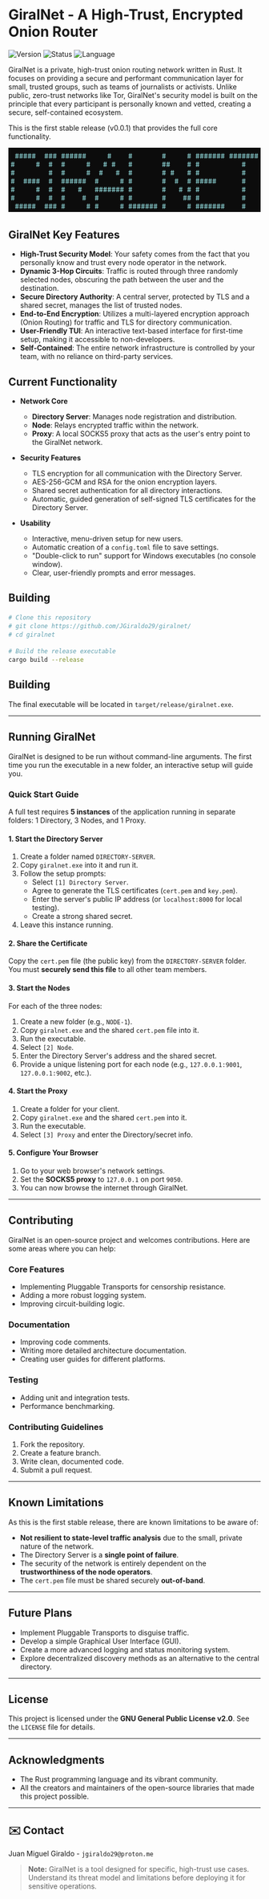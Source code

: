 # GiralNet - A High-Trust, Encrypted Onion Router

![Version](https://img.shields.io/badge/version-0.0.1-blue)
![Status](https://img.shields.io/badge/status-stable-green)
![Language](https://img.shields.io/badge/language-Rust-red)

GiralNet is a private, high-trust onion routing network written in Rust. It focuses on providing a secure and performant communication layer for small, trusted groups, such as teams of journalists or activists. Unlike public, zero-trust networks like Tor, GiralNet's security model is built on the principle that every participant is personally known and vetted, creating a secure, self-contained ecosystem.

This is the first stable release (v0.0.1) that provides the full core functionality.

![screenshot](https://raw.githubusercontent.com/JGiraldo29/giralnet/refs/heads/main/1.png?token=GHSAT0AAAAAADJLEX2SMRSQ5QG26GU7DSP42FEIO7Q)

## GiralNet Key Features

-   **High-Trust Security Model**: Your safety comes from the fact that you personally know and trust every node operator in the network.
-   **Dynamic 3-Hop Circuits**: Traffic is routed through three randomly selected nodes, obscuring the path between the user and the destination.
-   **Secure Directory Authority**: A central server, protected by TLS and a shared secret, manages the list of trusted nodes.
-   **End-to-End Encryption**: Utilizes a multi-layered encryption approach (Onion Routing) for traffic and TLS for directory communication.
-   **User-Friendly TUI**: An interactive text-based interface for first-time setup, making it accessible to non-developers.
-   **Self-Contained**: The entire network infrastructure is controlled by your team, with no reliance on third-party services.

## Current Functionality

-   **Network Core**
    -   **Directory Server**: Manages node registration and distribution.
    -   **Node**: Relays encrypted traffic within the network.
    -   **Proxy**: A local SOCKS5 proxy that acts as the user's entry point to the GiralNet network.

-   **Security Features**
    -   TLS encryption for all communication with the Directory Server.
    -   AES-256-GCM and RSA for the onion encryption layers.
    -   Shared secret authentication for all directory interactions.
    -   Automatic, guided generation of self-signed TLS certificates for the Directory Server.

-   **Usability**
    -   Interactive, menu-driven setup for new users.
    -   Automatic creation of a `config.toml` file to save settings.
    -   "Double-click to run" support for Windows executables (no console window).
    -   Clear, user-friendly prompts and error messages.

## Building

```bash
# Clone this repository
# git clone https://github.com/JGiraldo29/giralnet/
# cd giralnet

# Build the release executable
cargo build --release
```

## Building

The final executable will be located in `target/release/giralnet.exe`.

---

## Running GiralNet

GiralNet is designed to be run without command-line arguments. The first time you run the executable in a new folder, an interactive setup will guide you.

### Quick Start Guide

A full test requires **5 instances** of the application running in separate folders: 1 Directory, 3 Nodes, and 1 Proxy.

#### 1. Start the Directory Server

1.  Create a folder named `DIRECTORY-SERVER`.
2.  Copy `giralnet.exe` into it and run it.
3.  Follow the setup prompts:
    * Select `[1] Directory Server`.
    * Agree to generate the TLS certificates (`cert.pem` and `key.pem`).
    * Enter the server's public IP address (or `localhost:8000` for local testing).
    * Create a strong shared secret.
4.  Leave this instance running.

#### 2. Share the Certificate

Copy the `cert.pem` file (the public key) from the `DIRECTORY-SERVER` folder. You must **securely send this file** to all other team members.

#### 3. Start the Nodes

For each of the three nodes:

1.  Create a new folder (e.g., `NODE-1`).
2.  Copy `giralnet.exe` and the shared `cert.pem` file into it.
3.  Run the executable.
4.  Select `[2] Node`.
5.  Enter the Directory Server's address and the shared secret.
6.  Provide a unique listening port for each node (e.g., `127.0.0.1:9001`, `127.0.0.1:9002`, etc.).

#### 4. Start the Proxy

1.  Create a folder for your client.
2.  Copy `giralnet.exe` and the shared `cert.pem` into it.
3.  Run the executable.
4.  Select `[3] Proxy` and enter the Directory/secret info.

#### 5. Configure Your Browser

1.  Go to your web browser's network settings.
2.  Set the **SOCKS5 proxy** to `127.0.0.1` on port `9050`.
3.  You can now browse the internet through GiralNet.

---

## Contributing

GiralNet is an open-source project and welcomes contributions. Here are some areas where you can help:

### Core Features
* Implementing Pluggable Transports for censorship resistance.
* Adding a more robust logging system.
* Improving circuit-building logic.

### Documentation
* Improving code comments.
* Writing more detailed architecture documentation.
* Creating user guides for different platforms.

### Testing
* Adding unit and integration tests.
* Performance benchmarking.

### Contributing Guidelines
1.  Fork the repository.
2.  Create a feature branch.
3.  Write clean, documented code.
4.  Submit a pull request.

---

## Known Limitations

As this is the first stable release, there are known limitations to be aware of:

* **Not resilient to state-level traffic analysis** due to the small, private nature of the network.
* The Directory Server is a **single point of failure**.
* The security of the network is entirely dependent on the **trustworthiness of the node operators**.
* The `cert.pem` file must be shared securely **out-of-band**.

---

## Future Plans

* Implement Pluggable Transports to disguise traffic.
* Develop a simple Graphical User Interface (GUI).
* Create a more advanced logging and status monitoring system.
* Explore decentralized discovery methods as an alternative to the central directory.

---

## License

This project is licensed under the **GNU General Public License v2.0**. See the `LICENSE` file for details.

---

## Acknowledgments

* The Rust programming language and its vibrant community.
* All the creators and maintainers of the open-source libraries that made this project possible.

---

## ✉️ Contact

Juan Miguel Giraldo - `jgiraldo29@proton.me`

> **Note:** GiralNet is a tool designed for specific, high-trust use cases. Understand its threat model and limitations before deploying it for sensitive operations.
